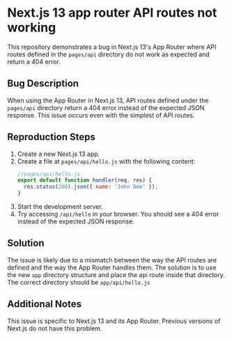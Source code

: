# Next.js 13 app router API routes not working

This repository demonstrates a bug in Next.js 13's App Router where API routes defined in the `pages/api` directory do not work as expected and return a 404 error.

## Bug Description

When using the App Router in Next.js 13, API routes defined under the `pages/api` directory return a 404 error instead of the expected JSON response. This issue occurs even with the simplest of API routes.

## Reproduction Steps

1. Create a new Next.js 13 app.
2. Create a file at `pages/api/hello.js` with the following content:
   ```javascript
   //pages/api/hello.js
   export default function handler(req, res) {
     res.status(200).json({ name: 'John Doe' });
   }
   ```
3. Start the development server.
4. Try accessing `/api/hello` in your browser. You should see a 404 error instead of the expected JSON response.

## Solution

The issue is likely due to a mismatch between the way the API routes are defined and the way the App Router handles them.  The solution is to use the new `app` directory structure and place the api route inside that directory.  The correct directory should be `app/api/hello.js`

## Additional Notes

This issue is specific to Next.js 13 and its App Router. Previous versions of Next.js do not have this problem.
